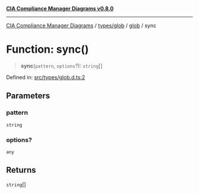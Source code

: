 [**CIA Compliance Manager Diagrams v0.8.0**](../../../../README.md)

***

[CIA Compliance Manager Diagrams](../../../../modules.md) / [types/glob](../../README.md) / [glob](../README.md) / sync

# Function: sync()

> **sync**(`pattern`, `options`?): `string`[]

Defined in: [src/types/glob.d.ts:2](https://github.com/Hack23/cia-compliance-manager/blob/fa2f95f029cdcd192b3882a37d0d34753edcd349/src/types/glob.d.ts#L2)

## Parameters

### pattern

`string`

### options?

`any`

## Returns

`string`[]
